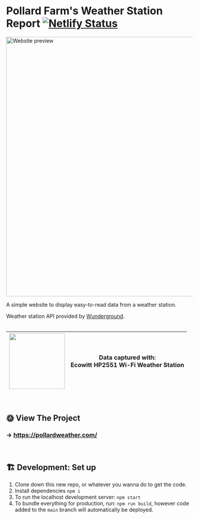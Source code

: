 # Pollard Farm's Weather Station Report [![Netlify Status](https://api.netlify.com/api/v1/badges/6304e0fe-104e-4fda-b9d1-d5959b091239/deploy-status)](https://app.netlify.com/sites/pollard-weather/deploys)

<img width="700" alt="Website preview" src="https://github.com/BeckyPollard/farm-weather/assets/52248161/12adca88-0412-4738-b66d-6598ba61dcde">

A simple website to display easy-to-read data from a weather station.

Weather station API provided by [Wunderground](https://www.wunderground.com/).
<br><br>

| <img width=150 src='https://user-images.githubusercontent.com/52248161/157500010-29199707-ee05-4809-bb43-c1d9bdee7298.jpg' /> | Data captured with:<br>Ecowitt HP2551 Wi-Fi Weather Station |
| -- | -- |

<br>

## 🌞 View The Project
### → https://pollardweather.com/
<br>

## 🏗 Development: Set up
1. Clone down this new repo, or whatever you wanna do to get the code.
2. Install dependencies `npm i`
3. To run the localhost development server: `npm start`
4. To bundle everything for production, run: `npm run build`, however code added to the `main` branch will automatically be deployed.
